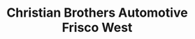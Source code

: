 ---
title: "Christian Brothers Automotive Frisco West"
url: /frisco/christian-brothers-automotive-frisco-west/
shop: car repair
---